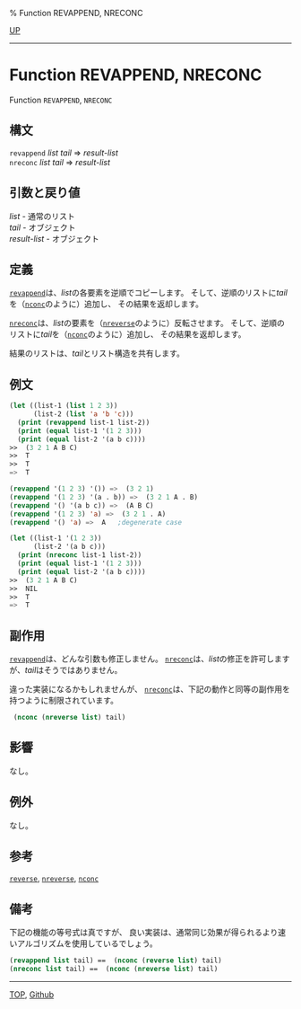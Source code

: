 % Function REVAPPEND, NRECONC

[UP](14.2.html)  

---

# Function **REVAPPEND, NRECONC**


Function `REVAPPEND`, `NRECONC`


## 構文

`revappend` *list* *tail* => *result-list*  
`nreconc` *list* *tail* => *result-list*


## 引数と戻り値

*list* - 通常のリスト  
*tail* - オブジェクト  
*result-list* - オブジェクト


## 定義

[`revappend`](14.2.revappend.html)は、*list*の各要素を逆順でコピーします。
そして、逆順のリストに*tail*を（[`nconc`](14.2.nconc.html)のように）追加し、
その結果を返却します。

[`nreconc`](14.2.revappend.html)は、*list*の要素を（[`nreverse`](17.3.reverse.html)のように）反転させます。
そして、逆順のリストに*tail*を（[`nconc`](14.2.nconc.html)のように）追加し、
その結果を返却します。

結果のリストは、*tail*とリスト構造を共有します。


## 例文

```lisp
(let ((list-1 (list 1 2 3))
      (list-2 (list 'a 'b 'c)))
  (print (revappend list-1 list-2))
  (print (equal list-1 '(1 2 3)))
  (print (equal list-2 '(a b c))))
>>  (3 2 1 A B C) 
>>  T
>>  T
=>  T

(revappend '(1 2 3) '()) =>  (3 2 1)
(revappend '(1 2 3) '(a . b)) =>  (3 2 1 A . B)
(revappend '() '(a b c)) =>  (A B C)
(revappend '(1 2 3) 'a) =>  (3 2 1 . A)
(revappend '() 'a) =>  A   ;degenerate case

(let ((list-1 '(1 2 3))
      (list-2 '(a b c)))
  (print (nreconc list-1 list-2))
  (print (equal list-1 '(1 2 3)))
  (print (equal list-2 '(a b c))))
>>  (3 2 1 A B C) 
>>  NIL
>>  T
=>  T
```


## 副作用

[`revappend`](14.2.revappend.html)は、どんな引数も修正しません。
[`nreconc`](14.2.revappend.html)は、*list*の修正を許可しますが、*tail*はそうではありません。

違った実装になるかもしれませんが、
[`nreconc`](14.2.revappend.html)は、下記の動作と同等の副作用を持つように制限されています。

```lisp
 (nconc (nreverse list) tail)
```


## 影響

なし。


## 例外

なし。


## 参考

[`reverse`](17.3.reverse.html),
[`nreverse`](17.3.reverse.html),
[`nconc`](14.2.nconc.html)


## 備考

下記の機能の等号式は真ですが、
良い実装は、通常同じ効果が得られるより速いアルゴリズムを使用しているでしょう。

```lisp
(revappend list tail) ==  (nconc (reverse list) tail)
(nreconc list tail) ==  (nconc (nreverse list) tail)
```


---
[TOP](index.html),  [Github](https://github.com/nptcl/npt-japanese)

